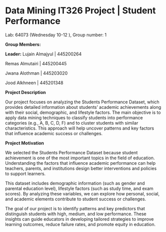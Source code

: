 # Data Mining IT326 Project | Student Performance
Lab: 64073 (Wednesday 10-12 ), Group number: 1

**Group Members:**

**Leader:** Lujain Almajyul | 445200264

Remas Almutairi | 445200445

Jwana Alothman | 445203020

Jood Alkhneen | 445201348

**Project Description**

Our project focuses on analyzing the Students Performance Dataset, which provides detailed information about students’ academic achievements along with their social, demographic, and lifestyle factors. The main objective is to apply data mining techniques to classify students into performance categories (e.g., A, B, C, D, F) and to cluster students with similar characteristics. This approach will help uncover patterns and key factors that influence academic success or challenges.

**Project Motivation**

We selected the Students Performance Dataset because student achievement is one of the most important topics in the field of education. Understanding the factors that influence academic performance can help teachers, parents, and institutions design better interventions and policies to support learners.

This dataset includes demographic information (such as gender and parental education level), lifestyle factors (such as study time, and exam scores). By analyzing these variables, we can explore how personal, social, and academic elements contribute to student success or challenges.

The goal of our project is to identify patterns and key predictors that distinguish students with high, medium, and low performance. These insights can guide educators in developing tailored strategies to improve learning outcomes, reduce failure rates, and promote equity in education.

